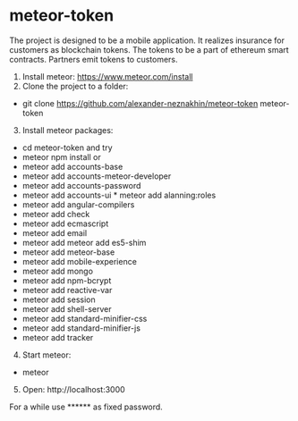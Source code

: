 # meteor-token

The project is designed to be a mobile application. It realizes insurance for customers as blockchain tokens. The tokens to be a part of ethereum smart contracts. Partners emit tokens to customers.

1. Install meteor: https://www.meteor.com/install
2. Clone the project to a folder:
* git clone https://github.com/alexander-neznakhin/meteor-token meteor-token
   
3. Install meteor packages:
* cd meteor-token
and try
* meteor npm install
or
* meteor add accounts-base
 * meteor add accounts-meteor-developer
  * meteor add accounts-password
   * meteor add accounts-ui
    * meteor add alanning:roles
* meteor add angular-compilers
* meteor add check
* meteor add ecmascript
* meteor add email
* meteor add meteor add es5-shim
* meteor add meteor-base
* meteor add mobile-experience
* meteor add mongo
* meteor add npm-bcrypt
* meteor add reactive-var
* meteor add session
* meteor add shell-server
* meteor add standard-minifier-css
* meteor add standard-minifier-js
* meteor add tracker
4. Start meteor:
* meteor
5. Open: http://localhost:3000

For a while use ****** as fixed password.
